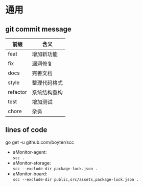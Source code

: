 # 通用

## git commit message
| 前缀     | 含义         |
| -------- | ------------ |
| feat     | 增加新功能   |
| fix      | 漏洞修复     |
| docs     | 完善文档     |
| style    | 整理代码格式 |
| refactor | 系统结构重构 |
| test     | 增加测试     |
| chore    | 杂务         |

## lines of code
go get -u github.com/boyter/scc

* aMonitor-agent:  
  `scc .`
* aMonitor-storage:  
  `scc --exclude-dir package-lock.json .`
* aMonitor-board:  
  `scc --exclude-dir public,src/assets,package-lock.json .`
